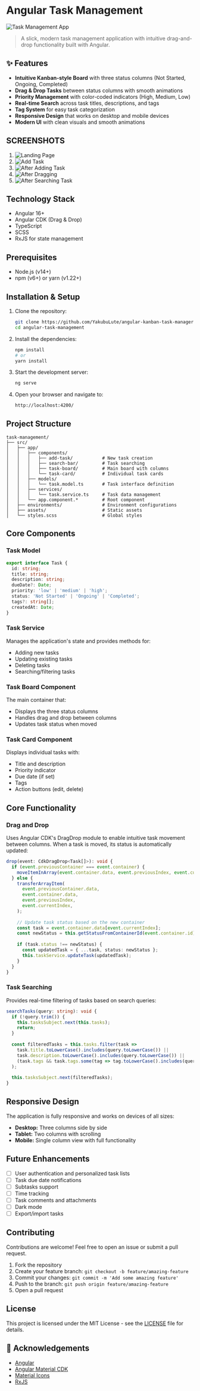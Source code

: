 # Angular Task Management

![Task Management App](src/assets/images/image.png)

> A slick, modern task management application with intuitive drag-and-drop functionality built with Angular.

## ✨ Features

- **Intuitive Kanban-style Board** with three status columns (Not Started, Ongoing, Completed)
- **Drag & Drop Tasks** between status columns with smooth animations
- **Priority Management** with color-coded indicators (High, Medium, Low)
- **Real-time Search** across task titles, descriptions, and tags
- **Tag System** for easy task categorization
- **Responsive Design** that works on desktop and mobile devices
- **Modern UI** with clean visuals and smooth animations

## SCREENSHOTS

1. ![Landing Page](src/assets/images/image.png)
2. ![Add Task](src/assets/images/add-todo.png)
3. ![After Adding Task](src/assets/images/after-adding.png)
4. ![After Dragging](src/assets/images/after-dragging.png)
5. ![After Searching Task](src/assets/images/search-task.png)


##  Technology Stack

- Angular 16+
- Angular CDK (Drag & Drop)
- TypeScript
- SCSS
- RxJS for state management

## Prerequisites

- Node.js (v14+)
- npm (v6+) or yarn (v1.22+)

## Installation & Setup

1. Clone the repository:
   ```bash
   git clone https://github.com/YakubuLute/angular-kanban-task-manager
   cd angular-task-management
   ```

2. Install the dependencies:
   ```bash
   npm install
   # or
   yarn install
   ```

3. Start the development server:
   ```bash
   ng serve
   ```

4. Open your browser and navigate to:
   ```
   http://localhost:4200/
   ```

## Project Structure

```
task-management/
├── src/
│   ├── app/
│   │   ├── components/
│   │   │   ├── add-task/           # New task creation
│   │   │   ├── search-bar/         # Task searching
│   │   │   ├── task-board/         # Main board with columns
│   │   │   └── task-card/          # Individual task cards
│   │   ├── models/
│   │   │   └── task.model.ts       # Task interface definition
│   │   ├── services/
│   │   │   └── task.service.ts     # Task data management
│   │   └── app.component.*         # Root component
│   ├── environments/               # Environment configurations
│   ├── assets/                     # Static assets
│   └── styles.scss                 # Global styles
```

## Core Components

### Task Model

```typescript
export interface Task {
  id: string;
  title: string;
  description: string;
  dueDate?: Date;
  priority: 'low' | 'medium' | 'high';
  status: 'Not Started' | 'Ongoing' | 'Completed';
  tags?: string[];
  createdAt: Date;
}
```

### Task Service

Manages the application's state and provides methods for:
- Adding new tasks
- Updating existing tasks
- Deleting tasks
- Searching/filtering tasks

### Task Board Component

The main container that:

- Displays the three status columns
- Handles drag and drop between columns
- Updates task status when moved

### Task Card Component

Displays individual tasks with:

- Title and description
- Priority indicator
- Due date (if set)
- Tags
- Action buttons (edit, delete)

## Core Functionality

### Drag and Drop

Uses Angular CDK's DragDrop module to enable intuitive task movement between columns. When a task is moved, its status is automatically updated:

```typescript
drop(event: CdkDragDrop<Task[]>): void {
  if (event.previousContainer === event.container) {
    moveItemInArray(event.container.data, event.previousIndex, event.currentIndex);
  } else {
    transferArrayItem(
      event.previousContainer.data,
      event.container.data,
      event.previousIndex,
      event.currentIndex,
    );
    
    // Update task status based on the new container
    const task = event.container.data[event.currentIndex];
    const newStatus = this.getStatusFromContainerId(event.container.id);
    
    if (task.status !== newStatus) {
      const updatedTask = { ...task, status: newStatus };
      this.taskService.updateTask(updatedTask);
    }
  }
}
```

### Task Searching

Provides real-time filtering of tasks based on search queries:

```typescript
searchTasks(query: string): void {
  if (!query.trim()) {
    this.tasksSubject.next(this.tasks);
    return;
  }
  
  const filteredTasks = this.tasks.filter(task => 
    task.title.toLowerCase().includes(query.toLowerCase()) || 
    task.description.toLowerCase().includes(query.toLowerCase()) ||
    (task.tags && task.tags.some(tag => tag.toLowerCase().includes(query.toLowerCase())))
  );
  
  this.tasksSubject.next(filteredTasks);
}
```

## Responsive Design

The application is fully responsive and works on devices of all sizes:

- **Desktop:** Three columns side by side
- **Tablet:** Two columns with scrolling
- **Mobile:** Single column view with full functionality

## Future Enhancements

- [ ] User authentication and personalized task lists
- [ ] Task due date notifications
- [ ] Subtasks support
- [ ] Time tracking
- [ ] Task comments and attachments
- [ ] Dark mode
- [ ] Export/import tasks

## Contributing

Contributions are welcome! Feel free to open an issue or submit a pull request.

1. Fork the repository
2. Create your feature branch: `git checkout -b feature/amazing-feature`
3. Commit your changes: `git commit -m 'Add some amazing feature'`
4. Push to the branch: `git push origin feature/amazing-feature`
5. Open a pull request

## License

This project is licensed under the MIT License - see the [LICENSE](LICENSE) file for details.

## 🙏 Acknowledgements

- [Angular](https://angular.io/)
- [Angular Material CDK](https://material.angular.io/cdk/categories)
- [Material Icons](https://material.io/resources/icons/)
- [RxJS](https://rxjs.dev/)
